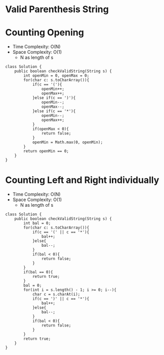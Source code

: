 # Valid Parenthesis String

# Counting Opening

- Time Complexity: O(N)
- Space Complexity: O(1)
  - N as length of s

```
class Solution {
    public boolean checkValidString(String s) {
        int openMin = 0, openMax = 0;
        for(char c: s.toCharArray()){
            if(c == '('){
                openMin++;
                openMax++;
            }else if(c == ')'){
                openMin--;
                openMax--;
            }else if(c == '*'){
                openMin--;
                openMax++;
            }
            if(openMax < 0){
                return false;
            }
            openMin = Math.max(0, openMin);
        }
        return openMin == 0;
    }
}
```

# Counting Left and Right individually

- Time Complexity: O(N)
- Space Complexity: O(1)
  - N as length of s

```
class Solution {
    public boolean checkValidString(String s) {
        int bal = 0;
        for(char c: s.toCharArray()){
            if(c == '(' || c == '*'){
                bal++;
            }else{
                bal--;
            }
            if(bal < 0){
                return false;
            }
        }
        if(bal == 0){
            return true;
        }
        bal = 0;
        for(int i = s.length() - 1; i >= 0; i--){
            char c = s.charAt(i);
            if(c == ')' || c == '*'){
                bal++;
            }else{
                bal--;
            }
            if(bal < 0){
                return false;
            }
        }
        return true;
    }
}
```
